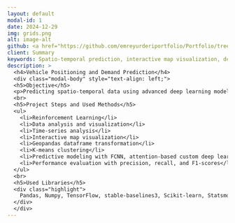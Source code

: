 ```yaml
---
layout: default
modal-id: 1
date: 2024-12-29
img: grids.png
alt: image-alt
github: <a href="https://github.com/emreyurderiportfolio/Portfolio/tree/main/vehicle_positioning" target="_blank">Link</a>
client: Summary
keywords: Spatio-temporal prediction, interactive map visualization, deep learning modelling
description: >
  <h4>Vehicle Positioning and Demand Prediction</h4>
  <div class="modal-body" style="text-align: left;">
  <h5>Objective</h5>
  <p>Predicting spatio-temporal data using advanced deep learning models and creating an interactive visualization.</p>
  <br>
  <h5>Project Steps and Used Methods</h5>
  <ul>
    <li>Reinforcement Learning</li>
    <li>Data analysis and visualization</li>
    <li>Time-series analysis</li>
    <li>Interactive map visualization</li>
    <li>Geopandas dataframe transformation</li>
    <li>K-means clustering</li>
    <li>Predictive modeling with FCNN, attention-based custom deep learning model, and the Transformer model</li>
    <li>Performance evaluation with precision, recall, and F1-scores</li>
  </ul>
  <br>
  <h5>Used Libraries</h5>
  <div class="highlight">
    Pandas, Numpy, TensorFlow, stable-baselines3, Scikit-learn, Statsmodels, Cartopy, Folium, Matplotlib, Seaborn
  </div>
  </div>
---
```

